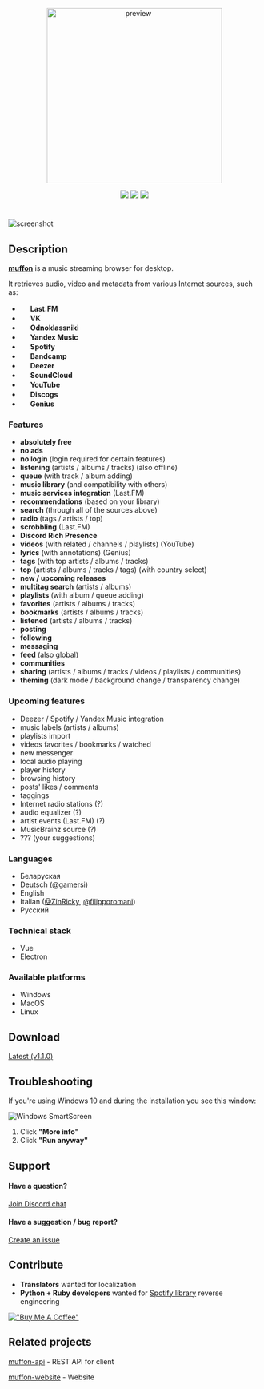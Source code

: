 <p align="center">
  <img src="https://i.ibb.co/kJmJ1FZ/preview.png" alt="preview" width="350">
</p>

<p align="center">
  <a href="https://github.com/staniel359/muffon/actions/workflows/main.yml">
    <img src="https://img.shields.io/github/actions/workflow/status/staniel359/muffon/main.yml?branch=main">
  </a>

  <img src="https://img.shields.io/github/downloads/staniel359/muffon/total">

  <a href="https://discord.gg/kpWsA5NBmJ">
    <img src="https://img.shields.io/discord/1023883455504850974?logo=discord&label=Discord&logoColor=white">
  </a>
</p>

#

<img src="https://i.ibb.co/PMBN8XS/light.png" alt="screenshot">

## Description

[**muffon**](https://www.howtopronounce.com/muffon) is a music streaming browser for desktop.

It retrieves audio, video and metadata from various Internet sources, such as:

- <img src="https://www.last.fm/static/images/favicon.702b239b6194.ico" height="16"> **Last.FM**
- <img src="https://vk.com/images/icons/favicons/fav_logo.ico" height="16"> **VK**
- <img src="https://ok.ru/favicon.ico" height="16"> **Odnoklassniki**
- <img src="https://music.yandex.ru/favicon16.png" height="16"> **Yandex Music**
- <img src="https://open.spotifycdn.com/cdn/images/favicon16.c498a969.png" height="16"> **Spotify**
- <img src="https://s4.bcbits.com/img/favicon/favicon-16x16.png" height="16"> **Bandcamp**
- <img src="https://e-cdn-files.dzcdn.net/cache/images/common/favicon/favicon-16x16.526cde4edf20647be4ee32cdf35c1c13.png" height="16"> **Deezer**
- <img src="https://a-v2.sndcdn.com/assets/images/sc-icons/favicon-2cadd14bdb.ico" height="16"> **SoundCloud**
- <img src="https://www.youtube.com/s/desktop/271dfaff/img/favicon.ico" height="16"> **YouTube**
- <img src="https://st.discogs.com/94414fa553c3f284a04c3da67024dd6574b8ab6f/images/favicon.ico" height="16"> **Discogs**
- <img src="https://assets.genius.com/images/apple-touch-icon.png" height="16"> **Genius**

### Features

- **absolutely free**
- **no ads**
- **no login** (login required for certain features)
- **listening** (artists / albums / tracks) (also offline)
- **queue** (with track / album adding)
- **music library** (and compatibility with others)
- **music services integration** (Last.FM)
- **recommendations** (based on your library)
- **search** (through all of the sources above)
- **radio** (tags / artists / top)
- **scrobbling** (Last.FM)
- **Discord Rich Presence**
- **videos** (with related / channels / playlists) (YouTube)
- **lyrics** (with annotations) (Genius)
- **tags** (with top artists / albums / tracks)
- **top** (artists / albums / tracks / tags) (with country select)
- **new / upcoming releases**
- **multitag search** (artists / albums)
- **playlists** (with album / queue adding)
- **favorites** (artists / albums / tracks)
- **bookmarks** (artists / albums / tracks)
- **listened** (artists / albums / tracks)
- **posting**
- **following**
- **messaging**
- **feed** (also global)
- **communities**
- **sharing** (artists / albums / tracks / videos / playlists / communities)
- **theming** (dark mode / background change / transparency change)

### Upcoming features

- Deezer / Spotify / Yandex Music integration
- music labels (artists / albums)
- playlists import
- videos favorites / bookmarks / watched
- new messenger
- local audio playing
- player history
- browsing history
- posts' likes / comments
- taggings
- Internet radio stations (?)
- audio equalizer (?)
- artist events (Last.FM) (?)
- MusicBrainz source (?)
- ??? (your suggestions)

### Languages

- Беларуская
- Deutsch ([@gamersi](https://github.com/gamersi))
- English
- Italian ([@ZinRicky](https://github.com/ZinRicky), [@filipporomani](https://github.com/filipporomani))
- Русский

### Technical stack

- Vue
- Electron

### Available platforms

- Windows
- MacOS
- Linux

## Download

[Latest (v1.1.0)](https://github.com/staniel359/muffon/releases/tag/v1.1.0)

## Troubleshooting

If you're using Windows 10 and during the installation you see this window:

![Windows SmartScreen](https://i.ibb.co/ZL9Q5p9/img-59127adff18fb.png)

1. Click **"More info"**
2. Click **"Run anyway"**

## Support

#### Have a question?

[Join Discord chat](https://discord.gg/kpWsA5NBmJ)

#### Have a suggestion / bug report?

[Create an issue](https://github.com/staniel359/muffon/issues/new)

## Contribute

- **Translators** wanted for localization
- **Python + Ruby developers** wanted for [Spotify library](https://github.com/kokarare1212/librespot-python) reverse engineering

[!["Buy Me A Coffee"](https://www.buymeacoffee.com/assets/img/custom_images/orange_img.png)](https://www.buymeacoffee.com/staniel359)

## Related projects

[muffon-api](https://github.com/staniel359/muffon-api) - REST API for client

[muffon-website](https://github.com/staniel359/muffon-website) - Website

